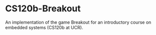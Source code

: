 # CS120b-Breakout
An implementation of the game Breakout for an introductory course on embedded systems (CS120b at UCR).
